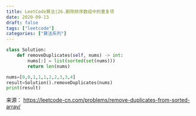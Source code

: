 ```yaml
---
title: LeetCode算法|26.删除排序数组中的重复项
date: 2020-09-13
draft: false
tags: ["leetcode"]
categories: ["算法系列"]
---
```


```python
class Solution:
    def removeDuplicates(self, nums) -> int:
        nums[:] = list(sorted(set(nums)))
        return len(nums)

nums=[0,0,1,1,1,2,2,3,3,4]
result=Solution().removeDuplicates(nums)
print(result)
```

来源： https://leetcode-cn.com/problems/remove-duplicates-from-sorted-array/